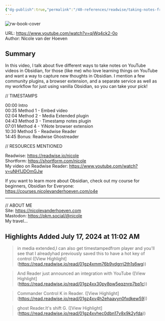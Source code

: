 ```yaml
---
{"dg-publish":true,"permalink":"/40-references/readwise/taking-notes-from-you-tube-videos-in-obsidian/","tags":["rw/articles"]}
---
```



![rw-book-cover](https://i.ytimg.com/vi/qjWq4ck2-0o/maxresdefault.jpg)

  

URL: <https://www.youtube.com/watch?v=qjWq4ck2-0o>  
Author: Nicole van der Hoeven

## Summary

In this video, I talk about five different ways to take notes on YouTube videos in Obsidian, for those (like me) who love learning things on YouTube and want a way to capture new thoughts in Obsidian. I mention a few community plugins, a browser extension, and a separate service as well as my workflow for just using vanilla Obsidian, so you can take your pick!

// TIMESTAMPS

00:00 Intro  
00:35 Method 1 - Embed video  
02:04 Method 2 - Media Extended plugin  
04:43 Method 3 - Timestamp notes plugin  
07:01 Method 4 - YiNote browser extension  
10:30 Method 5 - Readwise Reader  
14:45 Bonus: Readwise Ghostreader

// RESOURCES MENTIONED

Readwise: <https://readwise.io/nicole>  
Shortform: <https://shortform.com/nicole>  
My video on Readwise Reader: <https://www.youtube.com/watch?v=uNH1JDOmGJw>

If you want to learn more about Obsidian, check out my course for beginners, Obsidian for Everyone: <https://courses.nicolevanderhoeven.com/o4e>

---

// ABOUT ME  
Site: <https://nicolevanderhoeven.com>  
Mastodon: <https://pkm.social/@nicole>  
My travel...

## Highlights Added July 17, 2024 at 11:02 AM

> in media extended,I can also get timestampedfrom player and you'll see that I alreadyhad previously saved this to have a hot key of control ([View Highlight] (<https://read.readwise.io/read/01gz4xmm76b9vdgrrj2th1s6wg>))

> And Reader just announced an integration with YouTube ([View Highlight] (<https://read.readwise.io/read/01gz4xx30py8pw5eqznrp7bp1c>))

> Commander Control K in Reader. ([View Highlight] (<https://read.readwise.io/read/01gz4xv4h2ehaavyn0fxdkew59>))

> ghost Reader.It's shift G. ([View Highlight] (<https://read.readwise.io/read/01gz4xvhec0dbn17v8x9k2yfda>))
